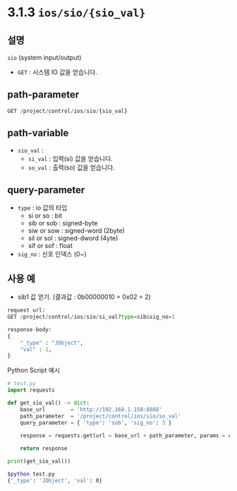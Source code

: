 ﻿# 3.1.3 `ios/sio/{sio_val}`

## 설명

`sio` (system input/output)

- `GET` : 시스템 IO 값을 얻습니다.

## path-parameter

```python
GET /project/control/ios/sio/{sio_val}
```

## path-variable

- `sio_val` :
  - `si_val` : 입력(si) 값을 얻습니다.
  - `so_val` : 출력(so) 값을 얻습니다.

## query-parameter

- `type` : io 값의 타입
  - si or so : bit
  - sib or sob : signed-byte
  - siw or sow : signed-word (2byte)
  - sil or sol : signed-dword (4yte)
  - sif or sof : float
- `sig_no` : 신호 인덱스 (0~)


## 사용 예

- sib1 값 얻기. (결과값 : 0b00000010 = 0x02 = 2)

```python
request url:
GET /project/control/ios/sio/si_val?type=sib&sig_no=1

response-body:
{
	"_type" : "JObject",
    "val" : 2,
}
```

Python Script 예시

```python
# test.py
import requests

def get_sio_val() -> dict:
    base_url        = 'http://192.168.1.150:8888'
    path_parameter  = '/project/control/ios/sio/so_val'
    query_parameter = { 'type': 'sob', 'sig_no': 3 }
    
    response = requests.get(url = base_url + path_parameter, params = query_parameter).json()

    return response

print(get_sio_val())
```
```sh
$python test.py
{'_type': 'JObject', 'val': 0}
```
